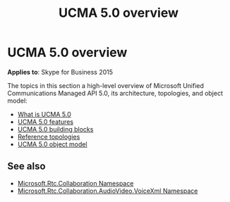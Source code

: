 ﻿---
title: UCMA 5.0 overview
TOCTitle: UCMA 5.0 overview
ms:assetid: 24a4b483-b707-4ba2-adf1-479a38205041
ms:mtpsurl: https://msdn.microsoft.com/en-us/library/Dn465942(v=office.16)
ms:contentKeyID: 65239784
ms.date: 07/27/2015
mtps_version: v=office.16
---

# UCMA 5.0 overview


**Applies to**: Skype for Business 2015

The topics in this section a high-level overview of Microsoft Unified Communications Managed API 5.0, its architecture, topologies, and object model:

- [What is UCMA 5.0](what-is-ucma-5-0.md)
- [UCMA 5.0 features](ucma-5-0-features.md)
- [UCMA 5.0 building blocks](ucma-5-0-building-blocks.md)
- [Reference topologies](reference-topologies.md)
- [UCMA 5.0 object model](ucma-5-0-object-model.md)

## See also

- [Microsoft.Rtc.Collaboration Namespace](https://docs.microsoft.com/dotnet/api/microsoft.rtc.collaboration?view=ucma-api-5.0)
- [Microsoft.Rtc.Collaboration.AudioVideo.VoiceXml Namespace](https://docs.microsoft.com/dotnet/api/Microsoft.Rtc.Collaboration.AudioVideo.VoiceXml?view=ucma-voice)